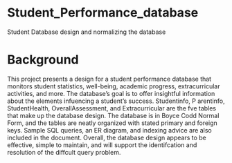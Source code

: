 # Student_Performance_database
Student Database design and normalizing the database

# Background
This project presents a design for a student performance database that monitors student statistics, well-being, academic progress, extracurricular activities, and more. The database’s goal is to offer insightful information about the elements infuencing a student’s success. Studentinfo, P arentinfo,
StudentHealth, OverallAssessment, and Extracurricular are the fve tables that make up the database design. The database is in Boyce Codd Normal Form, and the tables are neatly organized with stated primary and foreign keys. Sample SQL queries, an ER diagram, and indexing advice are also included
in the document. Overall, the database design appears to be effective, simple to maintain, and will support the identifcation and resolution of the diffcult query problem.
